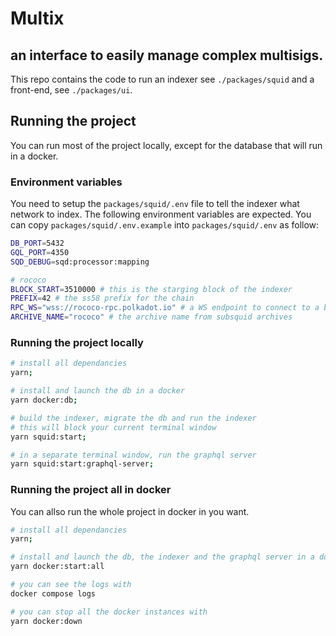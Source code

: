 # Multix
## an interface to easily manage complex multisigs.

This repo contains the code to run an indexer see `./packages/squid` and a front-end, see `./packages/ui`.

## Running the project
You can run most of the project locally, except for the database that will run in a docker. 

### Environment variables

You need to setup the `packages/squid/.env` file to tell the indexer what network to index. The following environment variables are expected. You can copy `packages/squid/.env.example` into `packages/squid/.env` as follow:
```bash
DB_PORT=5432
GQL_PORT=4350
SQD_DEBUG=sqd:processor:mapping

# rococo
BLOCK_START=3510000 # this is the starging block of the indexer
PREFIX=42 # the ss58 prefix for the chain
RPC_WS="wss://rococo-rpc.polkadot.io" # a WS endpoint to connect to a blockchain
ARCHIVE_NAME="rococo" # the archive name from subsquid archives
```

### Running the project locally

```bash
# install all dependancies 
yarn;

# install and launch the db in a docker
yarn docker:db;

# build the indexer, migrate the db and run the indexer
# this will block your current terminal window
yarn squid:start;

# in a separate terminal window, run the graphql server
yarn squid:start:graphql-server;
```

### Running the project all in docker

You can allso run the whole project in docker in you want.

```bash
# install all dependancies 
yarn;

# install and launch the db, the indexer and the graphql server in a docker
yarn docker:start:all

# you can see the logs with
docker compose logs

# you can stop all the docker instances with
yarn docker:down
```
